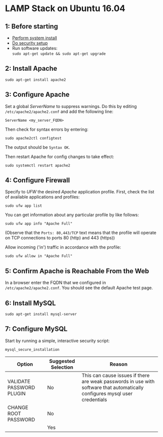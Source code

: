 LAMP Stack on Ubuntu 16.04
==========================

1: Before starting
------------------

- [Perform system install][link01]
- [Do security setup][link01]
- Run software updates:  
  `sudo apt-get update && sudo apt-get upgrade`


2: Install Apache
-----------------

`sudo apt-get install apache2`


3: Configure Apache
-------------------

Set a global *ServerName* to suppress warnings. Do this by editing `/etc/apache2/apache2.conf` and add the following line:

```
ServerName <my_server_FQDN>
```

Then check for syntax errors by entering:

```
sudo apache2ctl configtest
```

The output should be `Syntax OK`.

Then restart Apache for config changes to take effect:

```
sudo systemctl restart apache2
```


4: Configure Firewall
---------------------

Specify to *UFW* the desired *Apache* application profile. First, check the list of available applications and profiles:

```
sudo ufw app list
```

You can get information about any particular profile by like follows:

```
sudo ufw app info "Apache Full"
```

(Observe that the `Ports: 80,443/TCP` text means that the profile will operate on TCP connections to ports 80 (http) and 443 (https))

Allow incoming ('in') traffic in accordance with the profile:

```
sudo ufw allow in "Apache Full"
```


5: Confirm Apache is Reachable From the Web
-------------------------------------------

In a browser enter the FQDN that we configured in `/etc/apache2/apache2.conf`. You should see the default Apache test page.


6: Install MySQL
----------------

```
sudo apt-get install mysql-server
```

7: Configure MySQL
------------------

Start by running a simple, interactive security script:

```
mysql_secure_installation
```

Option                   | Suggested Selection | Reason
-------------------------|---------------------|---------
VALIDATE PASSWORD PLUGIN | No                  | This can cause issues if there are weak passwords in use with software that automatically configures mysql user credentials
CHANGE ROOT PASSWORD     | No                  |  
<all other questions>    | Yes                 |  



[link01]: https://github.com/Crossroadsman/ServerAdmin/blob/master/LinodeAdminChecklist.md
